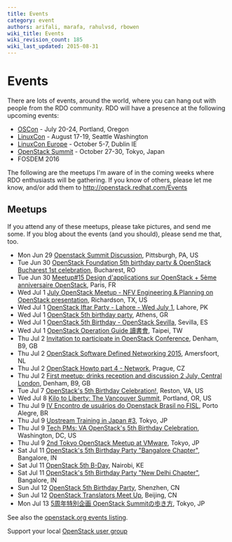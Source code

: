 ```yaml
---
title: Events
category: event
authors: arifali, marafa, rahulvsd, rbowen
wiki_title: Events
wiki_revision_count: 185
wiki_last_updated: 2015-08-31
---
```


# Events

There are lots of events, around the world, where you can hang out with people from the RDO community. RDO will have a presence at the following upcoming events:

*   [OSCon](http://www.oscon.com/open-source-2015) - July 20-24, Portland, Oregon
*   [LinuxCon](http://events.linuxfoundation.org/events/linuxcon-north-america) - August 17-19, Seattle Washington
*   [LinuxCon Europe](http://events.linuxfoundation.org/events/linuxcon-europe) - October 5-7, Dublin IE
*   [OpenStack Summit](https://www.openstack.org/summit) - October 27-30, Tokyo, Japan
*   FOSDEM 2016

The following are the meetups I'm aware of in the coming weeks where RDO enthusiasts will be gathering. If you know of others, please let me know, and/or add them to <http://openstack.redhat.com/Events>

## Meetups

If you attend any of these meetups, please take pictures, and send me some. If you blog about the events (and you should), please send me that, too.

*   Mon Jun 29 [Openstack Summit Discussion](http://www.meetup.com/openstack-pittsburgh/events/223179665/), Pittsburgh, PA, US
*   Tue Jun 30 [OpenStack Foundation 5th birthday party & OpenStack Bucharest 1st celebration](http://www.meetup.com/OpenStack-Bucharest-Romania-Meetup/events/221522734/), Bucharest, RO
*   Tue Jun 30 [Meetup#15 Design d'applications­ sur OpenStack + 5ème anniversaire OpenStack](http://www.meetup.com/OpenStack-France/events/223339142/), Paris, FR
*   Wed Jul 1 [July OpenStack Meetup - NFV Engineering & Planning on OpenStack presentation](http://www.meetup.com/OpenStack-DFW/events/218266682/), Richardson, TX, US
*   Wed Jul 1 [OpenStack Iftar Party - Lahore - Wed July 1](http://www.meetup.com/Lahore-OpenStack-Meetup/events/223460780/), Lahore, PK
*   Wed Jul 1 [OpenStack 5th birthday party](http://www.meetup.com/Athens-OpenStack-User-Group/events/222125353/), Athens, GR
*   Wed Jul 1 [OpenStack 5th Birthday - OpenStack Sevilla](http://www.meetup.com/Bitnami-Sevilla/events/223329992/), Sevilla, ES
*   Wed Jul 1 [OpenStack Operation Guide 讀書會](http://www.meetup.com/OpenStack-Taiwan-User-Group/events/223529694/), Taipei, TW
*   Thu Jul 2 [Invitation to participate in OpenStack Conference](http://www.meetup.com/Exploring-OpenStack-London/events/223307715/), Denham, B9, GB
*   Thu Jul 2 [OpenStack Software Defined Networking 2015](http://www.meetup.com/Openstack-Netherlands/events/220916687/), Amersfoort, NL
*   Thu Jul 2 [OpenStack Howto part 4 - Network](http://www.meetup.com/OpenStack-Czech-User-Group-Meetup/events/222955554/), Prague, CZ
*   Thu Jul 2 [First meetup: drinks reception and discussion 2 July, Central London](http://www.meetup.com/Exploring-OpenStack-London/events/222153382/), Denham, B9, GB
*   Tue Jul 7 [OpenStack's 5th Birthday Celebration!](http://www.meetup.com/OpenStack-Nova/events/222455987/), Reston, VA, US
*   Wed Jul 8 [Kilo to Liberty: The Vancouver Summit](http://www.meetup.com/OpenStack-Northwest/events/221371151/), Portland, OR, US
*   Thu Jul 9 [IV Encontro de usuários do Openstack Brasil no FISL](http://www.meetup.com/Openstack-Brasil/events/223407121/), Porto Alegre, BR
*   Thu Jul 9 [Upstream Training in Japan #3](http://www.meetup.com/Japan-OpenStack-User-Group/events/223005607/), Tokyo, JP
*   Thu Jul 9 [Tech PMs: VA OpenStack's 5th Birthday Celebration](http://www.meetup.com/DC-Program-and-Project-Managers/events/223202653/), Washington, DC, US
*   Thu Jul 9 [2nd Tokyo OpenStack Meetup at VMware](http://www.meetup.com/Tokyo-OpenStack-Meetup/events/222733111/), Tokyo, JP
*   Sat Jul 11 [OpenStack's 5th Birthday Party "Bangalore Chapter"](http://www.meetup.com/Indian-OpenStack-User-Group/events/223513171/), Bangalore, IN
*   Sat Jul 11 [OpenStack 5th B-Day](http://www.meetup.com/OpenStack-Nairobi/events/223306780/), Nairobi, KE
*   Sat Jul 11 [OpenStack's 5th Birthday Party "New Delhi Chapter"](http://www.meetup.com/Indian-OpenStack-User-Group/events/223255677/), Bangalore, IN
*   Sun Jul 12 [OpenStack 5th Birthday Party](http://www.meetup.com/Shenzhen-openstack-usergroup/events/223058933/), Shenzhen, CN
*   Sun Jul 12 [OpenStack Translators Meet Up](http://www.meetup.com/China-OpenStack-User-Group/events/223569622/), Beijing, CN
*   Mon Jul 13 [5周年特別企画 OpenStack Summitの歩き方](http://www.meetup.com/Japan-OpenStack-User-Group/events/223104697/), Tokyo, JP

See also the [openstack.org events listing](http://www.openstack.org/community/events/).

Support your local [OpenStack user group](https://wiki.openstack.org/wiki/OpenStack_User_Groups)
